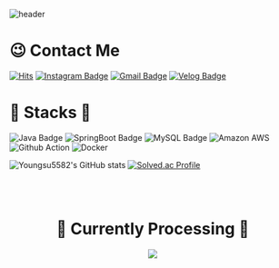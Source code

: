 ![header](https://capsule-render.vercel.app/api?type=Waving)

# 😉 Contact Me

[![Hits](https://hits.seeyoufarm.com/api/count/incr/badge.svg?url=https%3A%2F%2Fgithub.com%2Fyoungsu5582&count_bg=%23EEEE62&title_bg=%23555555&icon=&icon_color=%23E7E7E7&title=visites&edge_flat=false)](https://hits.seeyoufarm.com)
[![Instagram Badge](https://img.shields.io/badge/Instagram-E4405F?style=flat-square&logo=instagram&logoColor=white&link=https://www.instagram.com/0_so00/)](https://www.instagram.com/0_so00/)
[![Gmail Badge](https://img.shields.io/badge/Gmail-d14836?style=flat-square&logo=Gmail&logoColor=white&link=mailto:yuyoungsu5582@gmail.com)](mailto:yuyoungsu5582@gmail.com)
[![Velog Badge](https://img.shields.io/badge/Velog-20C997?style=flat-square&logo=Velog&logoColor=white&link=https://velog.io/@dragonsu)](https://velog.io/@dragonsu)


# 📌 Stacks 📌

![Java Badge](https://img.shields.io/badge/Java-007396?style=flat&logo=Java&logoColor=white)
![SpringBoot Badge](https://img.shields.io/badge/SpringBoot-6DB33F?style=flat&logo=SpringBoot&logoColor=white)
![MySQL Badge](https://img.shields.io/badge/MySQL-4479A1?style=flat&logo=MySQL&logoColor=white)
![Amazon AWS](https://img.shields.io/badge/AWS-232F3E?style=flat&logo=AWS&logoColor=white)
![Github Action](https://img.shields.io/badge/GitHubActions-2088FF?style=flat&logo=Actions&logoColor=white)
![Docker](https://img.shields.io/badge/Docker-2496ED?style=flat&logo=Docker&logoColor=white)

![Youngsu5582's GitHub stats](https://github-readme-stats.vercel.app/api?username=youngsu5582&show_icons=true&theme=transparent)
[![Solved.ac Profile](http://mazassumnida.wtf/api/v2/generate_badge?boj=i894)](https://solved.ac/i894/)  

<br />
<br />

<h1 align="center"> 📢 Currently Processing 📢 </h3>

<p align="center">
  <a href="https://www.notion.so/ef563411f4dd47eab8a4c1d47b75597c"><img src="https://upload.wikimedia.org/wikipedia/commons/e/e9/Notion-logo.svg" /><a/>
</p>

<!--
**youngsu5582/youngsu5582** is a ✨ _special_ ✨ repository because its `README.md` (this file) appears on your GitHub profile.

Here are some ideas to get you started:

- 🔭 I’m currently working on ...
- 🌱 I’m currently learning ...
- 👯 I’m looking to collaborate on ...
- 🤔 I’m looking for help with ...
- 💬 Ask me about ...
- 📫 How to reach me: ...
- 😄 Pronouns: ...
- ⚡ Fun fact: ...
-->
